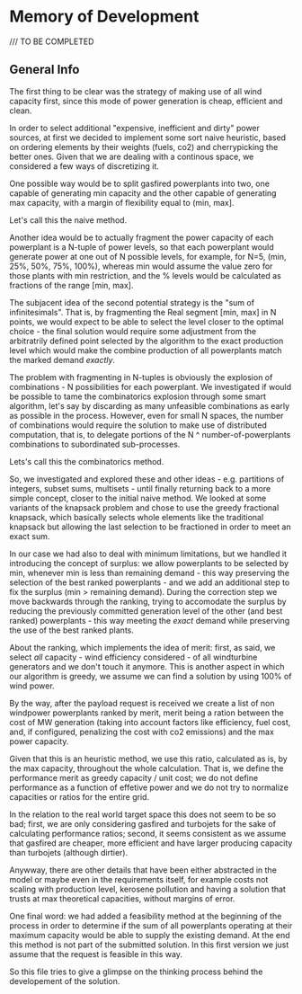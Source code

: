 # Memory of Development

/// TO BE COMPLETED

## General Info

The first thing to be clear was the strategy of making use of all wind capacity first, since this mode of power generation is cheap, efficient and clean.

In order to select additional "expensive, inefficient and dirty" power sources, at first we decided to implement some sort naive heuristic, based on ordering elements by their weights (fuels, co2) and cherrypicking the better ones. Given that we are dealing with a continous space, we considered a few ways of discretizing it.

One possible way would be to split gasfired powerplants into two, one capable of generating min capacity and the other capable of generating max capacity, with a margin of flexibility equal to (min, max].

Let's call this the naive method.

Another idea would be to actually fragment the power capacity of each powerplant is a N-tuple of power levels, so that each powerplant would generate power at one out of N possible levels, for example, for N=5, (min, 25%, 50%, 75%, 100%), whereas min would assume the value zero for those plants with min restriction, and the % levels would be calculated as fractions of the range [min, max].

The subjacent idea of the second potential strategy is the "sum of infinitesimals". That is, by fragmenting the Real segment [min, max] in N points, we would expect to be able to select the level closer to the optimal choice - the final solution would require some adjustment from the arbitratrily defined point selected by the algorithm to the exact production level which would make the combine production of all powerplants match the marked demand _exactly_.

The problem with fragmenting in N-tuples is obviously the explosion of combinations - N possibilities for each powerplant. We investigated if would be possible to tame the combinatorics explosion through some smart algorithm, let's say by discarding as many unfeasible combinations as early as possible in the process. However, even for small N spaces, the number of combinations would require the solution to make use of distributed computation, that is, to delegate portions of the N ^ number-of-powerplants combinations to subordinated sub-processes.

Lets's call this the combinatorics method.

So, we investigated and explored these and other ideas - e.g. partitions of integers, subset sums, multisets - until finally returning back to a more simple concept, closer to the initial naive method. We looked at some variants of the knapsack problem and chose to use the greedy fractional knapsack, which basically selects whole elements like the traditional knapsack but allowing the last selection to be fractioned in order to meet an exact sum.

In our case we had also to deal with minimum limitations, but we handled it introducing the concept of surplus: we allow powerplants to be selected by min, whenever min is less than remaining demand - this way preserving the selection of the best ranked powerplants - and we add an additional step to fix the surplus (min > remaining demand). During the correction step we move backwards through the ranking, trying to accomodate the surplus by reducing the previously committed generation level of the other (and best ranked) powerplants - this way meeting the _exact_ demand while preserving the use of the best ranked plants.

About the ranking, which implements the idea of merit: first, as said, we select _all_ capacity - wind efficiency considered - of all windturbine generators and we don't touch it anymore. This is another aspect in which our algorithm is greedy, we assume we can find a solution by using 100% of wind power.

By the way, after the payload request is received we create a list of non windpower powerplants ranked by merit, merit being a ration between the cost of MW generation (taking into account factors like efficiency, fuel cost, and, if configured, penalizing the cost with co2 emissions) and the max power capacity.

Given that this is an heuristic method, we use this ratio, calculated as is, by the max capacity, throughout the whole calculation. That is, we define the performance merit as greedy capacity / unit cost; we do not define performance as a function of effetive power and we do not try to normalize capacities or ratios for the entire grid.

In the relation to the real world target space this does not seem to be so bad; first, we are only considering gasfired and turbojets for the sake of calculating performance ratios; second, it seems consistent as we assume that gasfired are cheaper, more efficient and have larger producing capacity than turbojets (although dirtier).

Anywway, there are other details that have been either abstracted in the model or maybe even in the requirements itself, for example costs not scaling with production level, kerosene pollution and having a solution that trusts at max theoretical capacities, without margins of error.

One final word: we had added a feasibility method at the beginning of the process in order to determine if the sum of all powerplants operating at their maximum capacity would be able to supply the existing demand. At the end this method is not part of the submitted solution. In this first version we just assume that the request is feasible in this way.

So this file tries to give a glimpse on the thinking process behind the developement of the solution.
